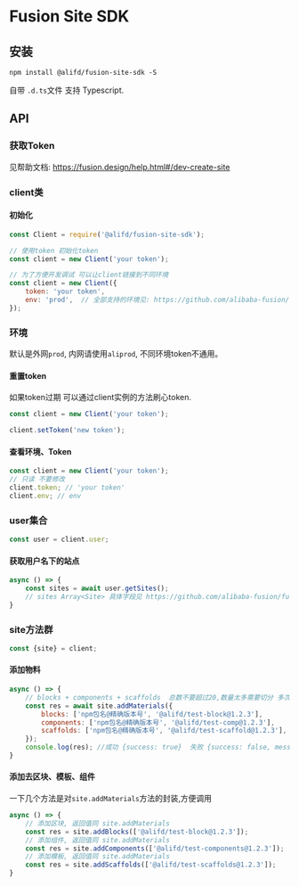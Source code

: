 # Fusion Site SDK


## 安装
`npm install @alifd/fusion-site-sdk -S`

自带 `.d.ts`文件 支持 Typescript.
## API

### 获取Token
见帮助文档: https://fusion.design/help.html#/dev-create-site

### client类

#### 初始化
```javascript
const Client = require('@alifd/fusion-site-sdk');

// 使用token 初始化token
const client = new Client('your token'); 

// 为了方便开发调试 可以让client链接到不同环境
const client = new Client({
    token: 'your token',
    env: 'prod',  // 全部支持的环境见: https://github.com/alibaba-fusion/fusion-site-sdk/blob/master/src/type.ts
});
```

### 环境
默认是外网`prod`, 内网请使用`aliprod`, 不同环境token不通用。

#### 重置token
如果token过期 可以通过client实例的方法刷心token.

```javascript
const client = new Client('your token');

client.setToken('new token'); 
```
#### 查看环境、Token
```javascript
const client = new Client('your token');
// 只读 不要修改
client.token; // 'your token'
client.env; // env
```


### user集合
```javascript
const user = client.user;
```
#### 获取用户名下的站点
```javascript
async () => {
    const sites = await user.getSites();
    // sites Array<Site> 具体字段见 https://github.com/alibaba-fusion/fusion-site-sdk/blob/master/src/type.ts 的 IFusionSite
}
```




### site方法群
```javascript
const {site} = client;
```

#### 添加物料
```javascript
async () => {
    // blocks + components + scaffolds  总数不要超过20,数量太多需要切分 多次调用 
    const res = await site.addMaterials({
        blocks: ['npm包名@精确版本号', '@alifd/test-block@1.2.3'],
        components: ['npm包名@精确版本号', '@alifd/test-comp@1.2.3'],
        scaffolds: ['npm包名@精确版本号', '@alifd/test-scaffold@1.2.3'],
    });
    console.log(res); //成功 {success: true}  失败 {success: false, message: 'xxxxx'}
}
```

#### 添加去区块、模板、组件
一下几个方法是对`site.addMaterials`方法的封装,方便调用

```javascript
async () => {
    // 添加区块, 返回值同 site.addMaterials
    const res = site.addBlocks(['@alifd/test-block@1.2.3']);
    // 添加组件, 返回值同 site.addMaterials
    const res = site.addComponents(['@alifd/test-components@1.2.3']);
    // 添加模板, 返回值同 site.addMaterials
    const res = site.addScaffolds(['@alifd/test-scaffolds@1.2.3']);
}
```